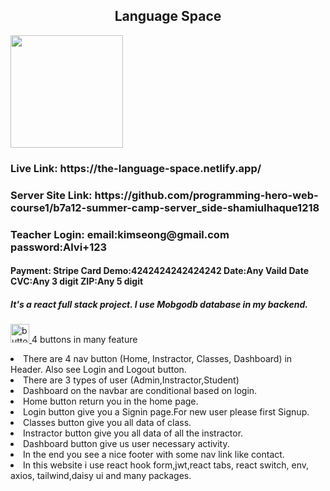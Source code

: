 <h2 align="center"> Language Space</h3>
<img src="https://i.postimg.cc/wx4JxZtv/logo.png" style="height:180px"  /> 

<h3>  </h3>
<h3> Live Link: https://the-language-space.netlify.app/ </h3>
<h3> Server Site Link: https://github.com/programming-hero-web-course1/b7a12-summer-camp-server_side-shamiulhaque1218 </h3>
<h3> Teacher Login: email:kimseong@gmail.com password:Alvi+123  </h3>
<h4> Payment: Stripe Card Demo:4242424242424242 Date:Any Vaild Date CVC:Any 3 digit ZIP:Any 5 digit  </h5>


<h5 >It's a react full stack project. I use Mobgodb database in my backend.</h5>
<p align="left">  <a href="https://jasmine.github.io/" target="_blank" rel="noreferrer"> <img src="https://th.bing.com/th/id/R.6a918db639285232e945baeadf991b60?rik=F45O3q%2fWqMKXFQ&pid=ImgRaw&r=0" alt="button" width="30" height="30"/> </a>  4 buttons in many feature  </p> 

<li>There are 4 nav button (Home, Instractor, Classes, Dashboard) in Header. Also see Login and Logout button.</>
  <li>There are 3 types of user (Admin,Instractor,Student)</>
 <li>  Dashboard on the navbar are conditional based on login. </>
  
<li> Home button return you in the home page. </>

<li> Login button give you a Signin page.For new user please first Signup. </li>

<li> Classes button give you all data of class. </li>

 <li> Instractor button give you all data of all the instractor. </li>

<li> Dashboard button give us user necessary activity. </li>

<li>In the end you see a nice footer with some nav link like contact.</li>

<li>In this website i use react hook form,jwt,react tabs, react switch, env, axios, tailwind,daisy ui and many packages.</li>
</p>
